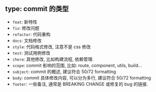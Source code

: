 ## type: commit 的类型
- `feat`: 新特性
- `fix`: 修改问题
- `refactor`: 代码重构
- `docs`: 文档修改
- `style`: 代码格式修改, 注意不是 css 修改
- `test`: 测试用例修改
- `chore`: 其他修改, 比如构建流程, 依赖管理.
- `scope`: commit 影响的范围, 比如: route, component, utils, build...
- `subject`: commit 的概述, 建议符合  50/72 formatting
- `body`: commit 具体修改内容, 可以分为多行, 建议符合 50/72 formatting
- `footer`: 一些备注, 通常是 BREAKING CHANGE 或修复的 bug 的链接.
